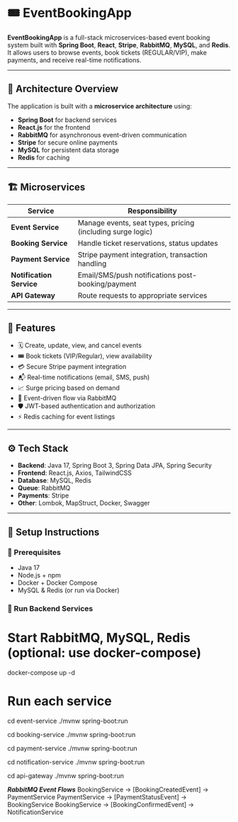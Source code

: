 # 🎟️ EventBookingApp

**EventBookingApp** is a full-stack microservices-based event booking system built with **Spring Boot**, **React**, **Stripe**, **RabbitMQ**, **MySQL**, and **Redis**. 
It allows users to browse events, book tickets (REGULAR/VIP), make payments, and receive real-time notifications.

---

## 🧩 Architecture Overview

The application is built with a **microservice architecture** using:

- **Spring Boot** for backend services
- **React.js** for the frontend
- **RabbitMQ** for asynchronous event-driven communication
- **Stripe** for secure online payments
- **MySQL** for persistent data storage
- **Redis** for caching

---

## 🏗️ Microservices

| Service             | Responsibility                                             |
|---------------------|-------------------------------------------------------------|
| **Event Service**   | Manage events, seat types, pricing (including surge logic) |
| **Booking Service** | Handle ticket reservations, status updates                 |
| **Payment Service** | Stripe payment integration, transaction handling           |
| **Notification Service** | Email/SMS/push notifications post-booking/payment      |
| **API Gateway**     | Route requests to appropriate services                     |

---

## 🔑 Features

- 🗓️ Create, update, view, and cancel events
- 🎟️ Book tickets (VIP/Regular), view availability
- 💳 Secure Stripe payment integration
- 📬 Real-time notifications (email, SMS, push)
- 📈 Surge pricing based on demand
- 🔁 Event-driven flow via RabbitMQ
- 🛡️ JWT-based authentication and authorization
- ⚡ Redis caching for event listings

---

## ⚙️ Tech Stack

- **Backend**: Java 17, Spring Boot 3, Spring Data JPA, Spring Security
- **Frontend**: React.js, Axios, TailwindCSS
- **Database**: MySQL, Redis
- **Queue**: RabbitMQ
- **Payments**: Stripe
- **Other**: Lombok, MapStruct, Docker, Swagger

---

## 🧪 Setup Instructions

### 🔧 Prerequisites
- Java 17
- Node.js + npm
- Docker + Docker Compose
- MySQL & Redis (or run via Docker)

### 🚀 Run Backend Services


# Start RabbitMQ, MySQL, Redis (optional: use docker-compose)
docker-compose up -d

# Run each service
cd event-service
./mvnw spring-boot:run

cd booking-service
./mvnw spring-boot:run

cd payment-service
./mvnw spring-boot:run

cd notification-service
./mvnw spring-boot:run

cd api-gateway
./mvnw spring-boot:run


***RabbitMQ Event Flows***
BookingService → [BookingCreatedEvent] → PaymentService
PaymentService → [PaymentStatusEvent] → BookingService
BookingService → [BookingConfirmedEvent] → NotificationService

